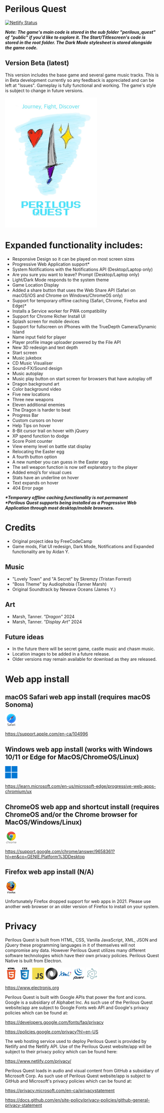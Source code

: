 # Perilous Quest

[![Netlify Status](https://api.netlify.com/api/v1/badges/05ef79ba-a166-4aeb-9e08-bba657c2d41a/deploy-status)](https://app.netlify.com/sites/perilous-quest/deploys)

<i><b>
Note: The game's main code is stored in the sub folder "perilous_quest" of "public" if you'd like to explore it. The Start/Titlescreen's code is stored in the root folder. The Dark Mode stylesheet is stored alongside the game code.
</b></i>

## Version Beta (latest)

This version includes the base game and several game music tracks. This is in Beta development currently so any feedback is appreciated and can be left at "Issues". Gameplay is fully functional and working. The game's style is subject to change in future versions.

<img src="https://raw.githubusercontent.com/aidan-yip/dragon_slayer/main/public/pq_poster.jpg?raw=true" alt="Perilous Quest poster" width="300"/>
  
# Expanded functionality includes: 
<ul>
  <li>Responsive Design so it can be played on most screen sizes</li>
  <li>Progressive Web Application support*</li>
  <li>System Notifications with the Notifications API (Desktop/Laptop only)</li>
  <li>Are you sure you want to leave? Prompt (Desktop/Laptop only)</li>
  <li>Light/Dark Mode responds to the system theme</li>
  <li>Game Location Display</li>
  <li>Added a share button that uses the Web Share API (Safari on macOS/iOS and Chrome on Windows/ChromeOS only)</li>
  <li>Support for temporary offline caching (Safari, Chrome, Firefox and Edge)*</li>
  <li>Installs a Service worker for PWA compatibility</li>
  <li>Support for Chrome Richer Install UI</li>
  <li>Splash screen for mobile devices</li> 
  <li>Support for fullscreen on iPhones with the TrueDepth Camera/Dynamic Island</li>
  <li>Name input field for player</li>
  <li>Player profile image uploader powered by the File API</li>
  <li>New 3D redesign and text depth</li>
  <li>Start screen</li>
  <li>Music jukebox</li> 
  <li>CD Music Visualiser</li>
  <li>Sound-FX/Sound design</li> 
  <li>Music autoplay</li>
  <li>Music play button on start screen for browsers that have autoplay off</li>
  <li>Dragon background art</li>
  <li>Color background video</li>
  <li>Five new locations</li>
  <li>Three new weapons</li>
  <li>Eleven additional enemies</li>
  <li>The Dragon is harder to beat</li>
  <li>Progress Bar</li>
  <li>Custom cursors on hover</li>
  <li>Help Tips on hover</li>
  <li>8-Bit cursor trail on hover with jQuery</li>
  <li>XP spend function to dodge</li>
  <li>Score Point counter</li>
  <li>View enemy level on battle stat display</li>
  <li>Relocating the Easter egg</li>
  <li>A fourth button option</li>
  <li>A new number you can guess in the Easter egg</li>
  <li>The sell weapon function is now self explanatory to the player</li>
  <li>Added emoji’s for visual cues</li>
  <li>Stats have an underline on hover</li>
  <li>Text expands on hover</li>
  <li>404 Error page</li>
</ul>

<i><b>\*Temporary offline caching functionality is not permanent</b></i>
<br />
<i><b>\*Perilous Quest supports being installed as a Progressive Web Application through most desktop/mobile browsers.</b></i>

# Credits

<ul>
<li>Original project idea by FreeCodeCamp</li>
<li>Game mods, Flat UI redesign, Dark Mode, Notifications and Expanded functionality are by Aidan Y.</li>
</ul>

## Music

<ul>
<li>"Lovely Town" and "A Secret" by  Skremzy (Tristan Forrest)</li> 
<li>"Boss Theme" by Audiophobia (Tanner Marsh)</li>
<li>Original Soundtrack by Newave Oceans (James Y.)</li>
</ul>

## Art

<ul>
<li>Marsh, Tanner. <i>"Dragon"</i> 2024</li>
<li>Marsh, Tanner. <i>"Display Art"</i> 2024</li>
</ul>

## Future ideas

<ul>
<li>In the future there will be secret game, castle music and chasm music.</li> 
  
<li>Location images to be added in a future release.</li>

<li>Older versions may remain available for download as they are released.</li>
</ul>

# Web app install

## macOS Safari web app install (requires macOS Sonoma)
<img src="https://github.com/devicons/devicon/blob/master/icons/safari/safari-original-wordmark.svg" width="40" height="40"></img>

https://support.apple.com/en-ca/104996

## Windows web app install (works with Windows 10/11 or Edge for MacOS/ChromeOS/Linux)
<img src="https://github.com/devicons/devicon/blob/master/icons/windows11/windows11-original.svg" width="40" height="40"></img> 

https://learn.microsoft.com/en-us/microsoft-edge/progressive-web-apps-chromium/ux

## ChromeOS web app and shortcut install (requires ChromeOS and/or the Chrome browser for MacOS/Windows/Linux)
<img src="https://github.com/devicons/devicon/blob/master/icons/chrome/chrome-original-wordmark.svg" width="40" height="40"></img>

https://support.google.com/chrome/answer/9658361?hl=en&co=GENIE.Platform%3DDesktop

## Firefox web app install (N/A)
<img src="https://github.com/devicons/devicon/blob/master/icons/firefox/firefox-original-wordmark.svg" width="40" height="40"></img>

Unfortunately Firefox dropped support for web apps in 2021. Please use another web browser or an older version of Firefox to install on your system.

# Privacy

Perilous Quest is built from HTML, CSS, Vanilla JavaScript, XML, JSON and jQuery these programming languages in it of themselves will not compromise any data. However Perilous Quest utilizes many different software technologies which have their own privacy policies. Perilous Quest Native is built from Electron.

<img src="https://github.com/devicons/devicon/blob/master/icons/html5/html5-original-wordmark.svg" width="40" height="40"></img>
<img src="https://github.com/devicons/devicon/blob/master/icons/css3/css3-original-wordmark.svg" width="40" height="40"></img>
<img src="https://github.com/devicons/devicon/blob/master/icons/javascript/javascript-original.svg" width="40" height="40"></img>
<img src="https://github.com/devicons/devicon/blob/master/icons/json/json-original.svg" width="40" height="40"></img>
<img src="https://github.com/devicons/devicon/blob/master/icons/xml/xml-original.svg" width="40" height="40"></img>
<img src="https://github.com/devicons/devicon/blob/master/icons/jquery/jquery-original-wordmark.svg" width="40" height="40"></img>
<img src="https://github.com/devicons/devicon/blob/master/icons/electron/electron-original.svg" width="40" height="40"></img>

https://www.electronjs.org

Perilous Quest is built with Google APIs that power the font and icons. Google is a subsidiary of Alphabet Inc. As such use of the Perilous Quest website/app are subject to Google Fonts web API and Google's privacy policies which can be found at:

https://developers.google.com/fonts/faq/privacy

https://policies.google.com/privacy?hl=en-US

The web hosting service used to deploy Perilous Quest is provided by Netlify and the Netlify API. Use of the Perilous Quest website/app will be subject to their privacy policy which can be found here:

https://www.netlify.com/privacy/

Perilous Quest loads in audio and visual content from GitHub a subsidiary of Microsoft Corp. As such use of Perilous Quest website/app is subject to GitHub and Microsoft's privacy policies which can be found at:

https://privacy.microsoft.com/en-ca/privacystatement

https://docs.github.com/en/site-policy/privacy-policies/github-general-privacy-statement
